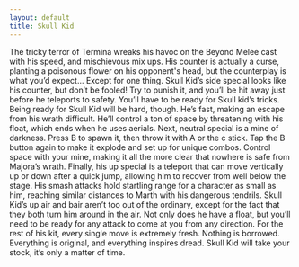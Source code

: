 ```yaml
---
layout: default
title: Skull Kid
---
```


The tricky terror of Termina wreaks his havoc on the Beyond Melee cast with his speed, and mischievous mix ups. His counter is actually a curse, planting a poisonous flower on his opponent's head, but the counterplay is what you’d expect... Except for one thing.
Skull Kid’s side special looks like his counter, but don’t be fooled! Try to punish it, and you’ll be hit away just before he teleports to safety. You’ll have to be ready for Skull kid’s tricks.
Being ready for Skull Kid will be hard, though. He’s fast, making an escape from his wrath difficult. He’ll control a ton of space by threatening with his float, which ends when he uses aerials.
Next, neutral special is a mine of darkness. Press B to spawn it, then throw it with A or the c stick. Tap the B button again to make it explode and set up for unique combos. Control space with your mine, making it all the more clear that nowhere is safe from Majora’s wrath.
Finally, his up special is a teleport that can move vertically up or down after a quick jump, allowing him to recover from well below the stage.
His smash attacks hold startling range for a character as small as him, reaching similar distances to Marth with his dangerous tendrils. Skull Kid’s up air and bair aren’t too out of the ordinary, except for the fact that they both turn him around in the air. Not only does he have a float, but you’ll need to be ready for any attack to come at you from any direction.
For the rest of his kit, every single move is extremely fresh. Nothing is borrowed. Everything is original, and everything inspires dread.
Skull Kid will take your stock, it’s only a matter of time.
